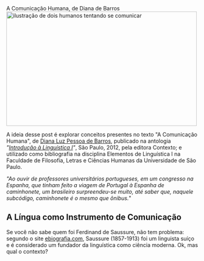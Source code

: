 <!DOCTYPE html>
<html lang="pt-br">
<tittle>A Comunicação Humana, de Diana de Barros</tittle>
<head></head>
<body>
<img src="Um homem falando muitas línguas e outro tentando compreender.jpeg" alt="ilustração de dois humanos tentando se comunicar" width="500" height="300">

<p class="has-text-align-left">A ideia desse post é explorar conceitos presentes no texto "A Comunicação Humana", de <a href="https://pt.wikipedia.org/wiki/Diana_Luz_Pessoa_de_Barros"> Diana Luz Pessoa de Barros</a>, publicado na antologia <em>"<a href="https://edisciplinas.usp.br/pluginfile.php/2550517/mod_label/intro/NEGR%C3%83O_EstruturaDaSentenca.pdf">Introdução à Linguística I</a>"</em>, São Paulo, 2012, pela editora Contexto; e utilizado como bibliografia na disciplina Elementos de Linguística I na Faculdade de Filosofia, Letras e Ciências Humanas da Universidade de São Paulo.</p>
<p><em>"Ao ouvir de professores universitários portugueses, em um congresso na Espanha, que tinham feito a viagem de Portugal à Espanha de caminhonete, um brasileiro surpreendeu-se muito, até saber que, naquele subcódigo, caminhonete é o mesmo que ônibus.</em>"</p>

<h2>A Língua como Instrumento de Comunicação</h2>
<p>Se você não sabe quem foi Ferdinand de Saussure, não tem problema: segundo o site <a href="https://www.ebiografia.com/ferdinand_de_saussure/" target="_blank
    ">ebiografia.com</a>, Saussure (1857-1913) foi um linguista suíço e é considerado um fundador da linguística como ciência moderna. Ok, mas qual o contexto?</p>


</body>
</html>

